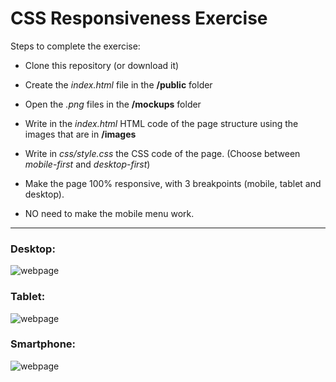 # CSS Responsiveness Exercise

Steps to complete the exercise:

- Clone this repository (or download it)

- Create the *index.html* file in the **/public** folder

- Open the *.png* files in the **/mockups** folder

- Write in the *index.html* HTML code of the page structure using the images that are in **/images**

- Write in *css/style.css* the CSS code of the page.
(Choose between *mobile-first* and *desktop-first*)

- Make the page 100% responsive, with 3 breakpoints (mobile, tablet and desktop).

- NO need to make the mobile menu work.
---

### Desktop:
![webpage](https://i.imgur.com/2os419N.png)

### Tablet:
![webpage](https://i.imgur.com/ELRIkmK.png)

### Smartphone:
![webpage](https://i.imgur.com/MGWyqMI.png)
